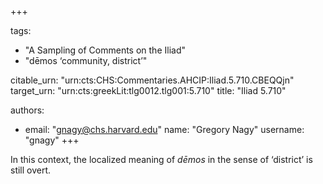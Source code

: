 +++

tags:
- "A Sampling of Comments on the Iliad"
- "dēmos ‘community, district’"

citable_urn: "urn:cts:CHS:Commentaries.AHCIP:Iliad.5.710.CBEQQjn"
target_urn: "urn:cts:greekLit:tlg0012.tlg001:5.710"
title: "Iliad 5.710"

authors:
- email: "gnagy@chs.harvard.edu"
  name: "Gregory Nagy"
  username: "gnagy"
+++

<p>In this context, the localized meaning of <em>dēmos</em> in the sense of ‘district’ is still overt.  </p>
